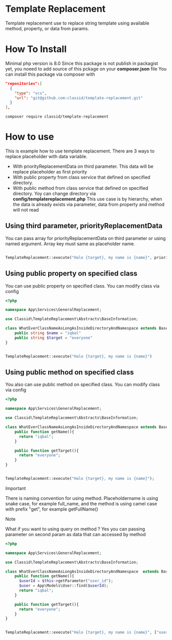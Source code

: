 # Template Replacement
Template replacement use to replace string template using available method, property, or data from params.

# How To Install
Minimal php version is 8.0
Since this package is not publish in packagist yet, you noeed to add source of this pckage on your **composer.json** file
You can install this package via composer with 

```json
"repositories":[
  {
    "type": "vcs",
    "url": "git@github.com:classid/template-replacement.git"
  }
],
```
```
composer require classid/template-replacement
```

# How to use
This is example how to use template replacement. There are 3 ways to replace placeholder with data variable. 
- With priorityReplacementData on third parameter. This data will be replace placeholder as first priority
- With public property from class service that defined on specified directory. 
- With public method from class service that defined on specified directory. Yoy can change directory via **config/templatereplacement.php**
This use case is by hierarchy, when the data is already exists via parameter, data from property and method will not read

## Using third parameter, priorityReplacementData
You can pass array for priorityReplacementData on third parameter or using named argument. Array key must same as placeholder name. 

```php

TemplateReplacement::execute("Halo {target}, my name is {name}", priorityReplacementData: ["name" => "Iqbal"])

```

## Using public property on specified class
You can use public property on specified class. You can modify class via config

```php
<?php

namespace App\Services\GeneralReplacement;

use Classid\TemplateReplacement\Abstracts\BaseInformation;

class WhatEverClassNameAsLongAsInsideDirectoryAndNamespace extends BaseInformation{
    public string $name = "iqbal"
    public string $target = "everyone"
}


TemplateReplacement::execute("Halo {target}, my name is {name}")
```

## Using public method on specified class
You also can use public method on specified class. You can modify class via config
```php
<?php

namespace App\Services\GeneralReplacement;

use Classid\TemplateReplacement\Abstracts\BaseInformation;

class WhatEverClassNameAsLongAsInsideDirectoryAndNamespace extends BaseInformation{
    public function getName(){
      return "iqbal";
    }

    public function getTarget(){
      return "everyone";
    }
}


TemplateReplacement::execute("Halo {target}, my name is {name}");
```

> [!IMPORTANT]
> There is naming convention for using method. Placeholdername is using snake case, for example full_name, and the method is using camel case with prefix "get", for example getFullName()


> [!NOTE]
> What if you want to using query on method ? Yes you can passing parameter on second param as data that can accessed by method

```php
<?php

namespace App\Services\GeneralReplacement;

use Classid\TemplateReplacement\Abstracts\BaseInformation;

class WhatEverClassNameAsLongAsInsideDirectoryAndNamespace  extends BaseInformation{
    public function getName(){
      $userId = $this->getParameter("user_id");
      $user = App\Models\User::find($userId);
      return "iqbal";
    }

    public function getTarget(){
      return "everyone";
    }
}


TemplateReplacement::execute("Halo {target}, my name is {name}", ["user_id" => 1]);
```

